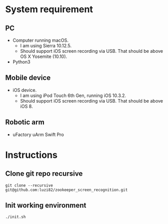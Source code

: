 # System requirement

## PC
- Computer running macOS.
  - I am using Sierra 10.12.5.
  - Should support iOS screen recording via USB.  That should be above OS X Yosemite (10.10).
- Python3

## Mobile device
- iOS device.
  - I am using iPod Touch 6th Gen, running iOS 10.3.2.
  - Should support iOS screen recording via USB.  That should be above iOS 8.

## Robotic arm
- uFactory uArm Swift Pro


# Instructions

## Clone git repo recursive

`git clone --recursive git@github.com:luzi82/zookeeper_screen_recognition.git`

## Init working environment

`./init.sh`

